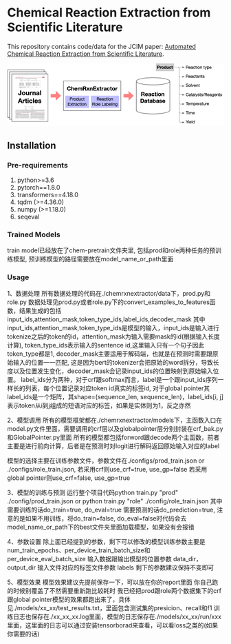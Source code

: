 # Chemical Reaction Extraction from Scientific Literature

This repository contains code/data for the JCIM paper: [Automated Chemical Reaction Extraction from Scientific Literature](https://pubs.acs.org/doi/pdf/10.1021/acs.jcim.1c00284).

<img src="./cre.png" width="600px"></img>

## Installation

### Pre-requirements
1. python>=3.6
2. pytorch==1.8.0
3. transformers==4.18.0
4. tqdm (>=4.36.0)
5. numpy (>=1.18.0)
6. seqeval



### Trained Models
train model已经放在了chem-pretrain文件夹里, 包括prod和role两种任务的预训练模型, 预训练模型的路径需要放在model_name_or_path里面

### Usage
1、数据处理
所有数据处理的代码在./chemrxnextractor/data下，prod.py和role.py
数据处理见prod.py或者role.py下的convert_examples_to_features函数，结果生成的包括input_ids,attention_mask,token_type_ids,label_ids,decoder_mask
其中input_ids,attention_mask,token_type_ids是模型的输入，input_ids是输入进行tokenize之后的token的id，attention_mask为输入需要mask的id(根据输入长度计算),
token_type_ids表示输入的sentence id,这里输入只有一个句子因此token_type都是1, decoder_mask主要运用于解码端，也就是在预测时需要跟原始输入的位置一一匹配, 
这是因为bert的tokenizer会把原始的word拆分，导致长度以及位置发生变化，decoder_mask会记录input_ids的位置映射到原始输入位置。
label_ids分为两种，对于crf跟softmax而言，label是一个跟input_ids序列一样长的列表，每个位置记录对应token id真实的标签id,
对于global pointer其label_ids是一个矩阵，其shape=(sequence_len, sequence_len)，label_ids[i, j]表示token从i到j组成的短语对应的标签，如果是实体则为1，反之亦然

2、模型调用
所有的模型框架都在./chemrxnextractor/models下，主函数入口在model.py文件里面，需要调用的crf层以及globalpointer层分别封装在crf_bak.py和GlobalPointer.py里面
所有的模型都包括forword跟decode两个主函数，前者主要是进行前向计算，后者是在预测时对logit进行解码返回原始输入对应的label

模型的选择主要在训练参数文件，参数文件在./configs/prod_train.json or ./configs/role_train.json, 若采用crf则use_crf=true, use_gp=false
若采用global pointer则use_crf=false, use_gp=true

3、模型的训练与预测
运行整个项目代码python train.py "prod" ./config/prod_train.json or python train.py "role" ./config/role_train.json 
其中需要训练的话do_train=true, do_eval=true
需要预测的话do_prediction=true, 注意的是如果不用训练，将do_train=false, do_eval=false时代码会去model_name_or_path下的best文件夹里面加载模型，如果没有会报错

4、参数设置
除上面已经提到的参数，剩下可以修改的模型训练参数主要是num_train_epochs、per_device_train_batch_size和per_device_eval_batch_size
输入数据跟输出模型的位置参数 data_dir，output_dir
输入文件对应的标签文件参数 labels
剩下的参数建议保持不变即可

5、模型效果
模型效果建议先提前保存一下，可以放在你的report里面
你自己跑的时候别覆盖了不然需要重新跑比较耗时
我已经把prod跟role两个数据集下的crf跟global pointer模型的效果都跑出来了，具体见./models/xx_xx/test_results.txt，里面包含测试集的presicion、recall和f1
训练日志也保存在./xx_xx_xx.log里面，模型的日志保存在./models/xx_xx/run/xxx里面，这里面的日志可以通过安装tensorborad来查看，可以看loss之类的(如果你需要的话)
